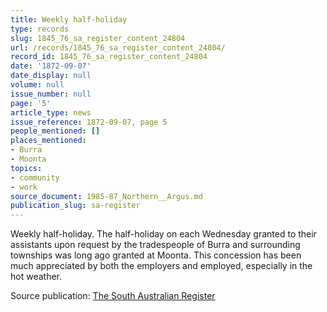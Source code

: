 ```yaml
---
title: Weekly half-holiday
type: records
slug: 1845_76_sa_register_content_24804
url: /records/1845_76_sa_register_content_24804/
record_id: 1845_76_sa_register_content_24804
date: '1872-09-07'
date_display: null
volume: null
issue_number: null
page: '5'
article_type: news
issue_reference: 1872-09-07, page 5
people_mentioned: []
places_mentioned:
- Burra
- Moonta
topics:
- community
- work
source_document: 1985-87_Northern__Argus.md
publication_slug: sa-register
---
```


Weekly half-holiday.  The half-holiday on each Wednesday granted to their assistants upon request by the tradespeople of Burra and surrounding townships was long ago granted at Moonta.  This concession has been much appreciated by both the employers and employed, especially in the hot weather.

Source publication: [The South Australian Register](/publications/sa-register/)

